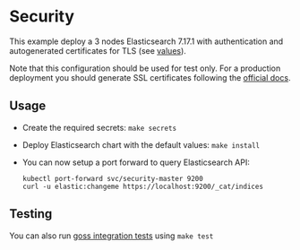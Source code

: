 # Security

This example deploy a 3 nodes Elasticsearch 7.17.1 with authentication and
autogenerated certificates for TLS (see [values][]).

Note that this configuration should be used for test only. For a production
deployment you should generate SSL certificates following the [official docs][].

## Usage

* Create the required secrets: `make secrets`

* Deploy Elasticsearch chart with the default values: `make install`

* You can now setup a port forward to query Elasticsearch API:

  ```
  kubectl port-forward svc/security-master 9200
  curl -u elastic:changeme https://localhost:9200/_cat/indices
  ```

## Testing

You can also run [goss integration tests][] using `make test`


[goss integration tests]: https://github.com/elastic/helm-charts/tree/7.17/elasticsearch/examples/security/test/goss.yaml
[official docs]: https://www.elastic.co/guide/en/elasticsearch/reference/7.17/configuring-tls.html#node-certificates
[values]: https://github.com/elastic/helm-charts/tree/7.17/elasticsearch/examples/security/values.yaml

